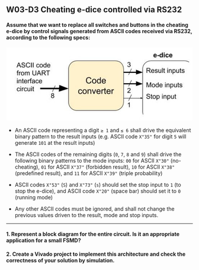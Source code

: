 ## W03-D3 Cheating e-dice controlled via RS232

#### Assume that we want to replace all switches and buttons in the cheating e-dice by control signals generated from ASCII codes received via RS232, according to the following specs:

<img src="0.images/w03d3.jpg" width="600">

- An ASCII code representing a digit `≥ 1` and `≤ 6` shall drive the equivalent binary pattern to the result inputs (e.g. ASCII code `X"35"` for digit `5` will generate `101` at the result inputs)

- The ASCII codes of the remaining digits (`0`, `7`, `8` and `9`) shall drive the following binary patterns to the mode inputs: `00` for ASCII `X"30"` (no-cheating), `01` for ASCII `X"37"` (forbidden result), `10` for ASCII `X"38"` (predefined result), and `11` for ASCII `X"39"` (triple probability)

- ASCII codes `X"53"` (`S`) and `X"73"` (`s`) should set the stop input to `1` (to stop the e-dice), and ASCII code `X"20"` (space bar) should set it to `0` (running mode)

- Any other ASCII codes must be ignored, and shall not change the previous values driven to the result, mode and stop inputs.


---

#### 1. Represent a block diagram for the entire circuit. Is it an appropriate application for a small FSMD?

#### 2. Create a Vivado project to implement this architecture and check the correctness of your solution by simulation.
